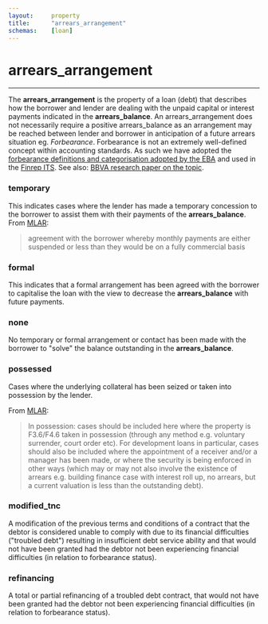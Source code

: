 ```yaml
---
layout:		property
title:		"arrears_arrangement"
schemas:	[loan]
---
```


# arrears_arrangement

---

The **arrears_arrangement** is the property of a loan (debt) that describes how the borrower and lender are dealing with the unpaid capital or interest payments indicated in the **arrears_balance**. An arrears_arrangement does not necessarily require a positive arrears_balance as an arrangement may be reached between lender and borrower in anticipation of a future arrears situation eg. *Forbearance*. Forbearance is not an extremely well-defined concept within accounting standards. As such we have adopted the [forbearance definitions and categorisation adopted by the EBA][eba-forbearance-its] and used in the [Finrep ITS][finrep-its]. See also: [BBVA research paper on the topic][bbva-forbearance].

[eba-forbearance-its]: https://eba.europa.eu/documents/10180/449824/EBA-ITS-2013-03+Final+draft+ITS+on+Forbearance+and+Non-performing+exposures.pdf/a55b9933-be43-4cae-b872-9184c90135b9
[bbva-forbearance]: https://www.bbvaresearch.com/wp-content/uploads/2017/12/2017-12-IFRS-9-Impact-on-forbearance-practices.pdf
[finrep-its]: https://eba.europa.eu/sites/default/documents/files/documents/10180/2321183/b67323ac-27fa-482d-926e-ae7ba3e90cb8/Annex%20III%20%28Annex%205%20%28FINREP%29%29.pdf

### temporary
This indicates cases where the lender has made a temporary concession to the borrower to assist them with their payments of the **arrears_balance**. 
From [MLAR][mlar]:
> agreement with the borrower whereby monthly payments are either suspended or less than they would be on a fully commercial basis

### formal
This indicates that a formal arrangement has been agreed with the borrower to capitalise the loan with the view to decrease the **arrears_balance** with future payments.

### none
No temporary or formal arrangement or contact has been made with the borrower to "solve" the balance outstanding in the **arrears_balance**.

### possessed
Cases where the underlying collateral has been seized or taken into possession by the lender.

From [MLAR][mlar]:
> In possession: cases should be included here where the property is
F3.6/F4.6 taken in possession (through any method e.g. voluntary surrender, court
order etc). For development loans in particular, cases should also be
included where the appointment of a receiver and/or a manager has been
made, or where the security is being enforced in other ways (which may
or may not also involve the existence of arrears e.g. building finance case
with interest roll up, no arrears, but a current valuation is less than the
outstanding debt). 


[mlar]: http://www.bankofengland.co.uk/pra/documents/regulatorydata/mlar/sup_chapter16_annex19bg_20120401.pdf

### modified_tnc
A modification of the previous terms and conditions of a contract that the debtor is considered unable to comply with due to its financial difficulties ("troubled debt") resulting in insufficient debt service ability and that would not  have  been  granted  had  the  debtor  not  been  experiencing  financial  difficulties (in relation to forbearance status).

### refinancing
A total or partial refinancing of a troubled debt contract, that would not have been granted had the debtor not been experiencing financial difficulties (in relation to forbearance status).

